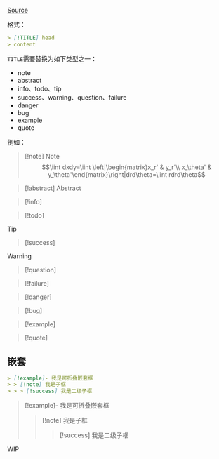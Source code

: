 
[Source](https://help.obsidian.md/Editing+and+formatting/Callouts)

格式：
```md
> [!TITLE] head
> content
```

`TITLE`需要替换为如下类型之一：
- note
- abstract
- info、todo、tip
- success、warning、question、failure
- danger
- bug
- example
- quote

例如：

> [!note] Note
> $$\iint dxdy=\iint \left|\begin{matrix}x_r' & y_r'\\ x_\theta' & y_\theta'\end{matrix}\right|drd\theta=\iint rdrd\theta$$

> [!abstract] Abstract

> [!info]

> [!todo]

> [!tip]

> [!success]

> [!warning]

> [!question]

> [!failure]

> [!danger]

> [!bug]

> [!example]

> [!quote]

## 嵌套

```md
> [!example]- 我是可折叠嵌套框
> > [!note] 我是子框
> > > [!success] 我是二级子框
```

> [!example]- 我是可折叠嵌套框
> > [!note] 我是子框
> > > [!success] 我是二级子框

WIP